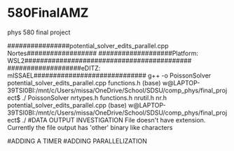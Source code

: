 # 580FinalAMZ
phys 580 final project 










################potential_solver_edits_parallel.cpp Nortes##################
###################Platform: WSL2###########################################
###################eDITZ: mISSAEL#############################
 g++ -o PoissonSolver potential_solver_edits_parallel.cpp functions.h
(base) w@LAPTOP-39TSI0BI:/mnt/c/Users/missa/OneDrive/School/SDSU/comp_phys/final_project$ ./
PoissonSolver                        nrtypes.h
functions.h                          nrutil.h
nr.h                                 potential_solver_edits_parallel.cpp
(base) w@LAPTOP-39TSI0BI:/mnt/c/Users/missa/OneDrive/School/SDSU/comp_phys/final_project$ ./
#DATA OUTPUT INVESTIGATION
File doesn't have extension. Currently the file output has 'other' binary like characters


#ADDING A TIMER
#ADDING PARALLELIZATION
